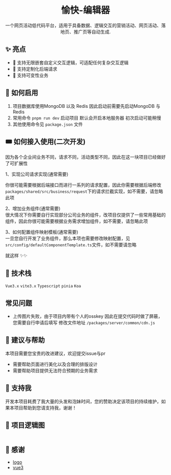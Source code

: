 
<p align="center">
  <img alt="" src="https://yq-editor-oss.oss-cn-guangzhou.aliyuncs.com/hd_activities/1659699032391-yq-editor(3).png">
</p>
<h1 align="center">愉快-编辑器</h1>
<p align="center">一个网页活动低代码平台，适用于具备数据、逻辑交互的营销活动、网页活动、落地页、推广页等自动生成.</p>


## ✨ 亮点

- 🐂  支持无限嵌套自定义交互逻辑，可适配任何复杂交互逻辑
- 🐂  支持定制化后端请求
- 🐂  支持可变性业务


## 🚀 如何启用

1. 项目数据库使用MongoDB 以及 Redis 因此启动前需要先启动MongoDB 与 Redis
2. 常用命令 ``pnpm run dev`` 启动项目 默认会开启本地服务器 初次启动可能稍慢
3. 其他使用命令见 ``package.json`` 文件 


## 🎟️ 如何接入使用(二次开发)

因为各个企业间业务不同，请求不同，活动类型不同，因此在这一块项目已经做好了可扩展性 

1、实现公司请求实现(通常需要)  

你很可能需要根据后端接口而进行一系列的请求配置，因此你需要根据后端修改```packages/shared/src/business/request```下的请求拦截实现，如不需要，请忽略此项

2、增加业务组件(通常需要)  
很大情况下你需要自行实现部分公司业务的组件，改项目仅提供了一些常用基础的组件，因此你很可能需要根据业务需求增加组件，如不需要，请忽略此项

3、如何配置组件映射模板(通常需要)  
一旦您自行开发了业务组件，那么本项也需要修改映射配置，见```src/config/defaultComponentTemplate.ts```文件，如不需要请忽略

就这样 ✨✨


## 🌋 技术栈

```Vue3.x```    ```vite3.x```    ```Typescript``` ``pinia``   ``Koa``   

## 常见问题

- 上传图片失败，由于项目内带有个人的osskey 因此在提交代码时做了屏蔽，您需要自行申请后填写 修改文件地址 ```/packages/server/common/cdn.js```


## 💁 建议与帮助

本项目需要您宝贵的改进建议，欢迎提交issue与pr

- 需要帮助页面进行美化以及合理的排版设计
- 需要帮助项目提供无法符合预期的业务需求



## 💖 支持我
开发本项目耗费了我大量的头发和泡妹时间，您的赞助决定该项目的持续维护，如果本项目帮助到您请支持我，谢谢！

## 🐰 项目逻辑图
<p align="center">
  <img alt="" src="./低代码逻辑.drawio.png">
</p>


## 🙇 感谢

- [logo](https://github.com/djyde/Picas)
- [vue3](https://github.com/vuejs/core)